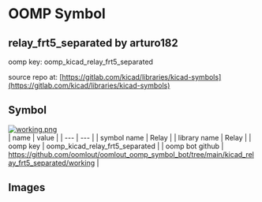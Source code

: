 # OOMP Symbol  
## relay_frt5_separated  by arturo182  
  
oomp key: oomp_kicad_relay_frt5_separated  
  
source repo at: [https://gitlab.com/kicad/libraries/kicad-symbols](https://gitlab.com/kicad/libraries/kicad-symbols)  
## Symbol  
  
[![working.png](working_600.png)](working.png)  
| name | value | 
| --- | --- | 
| symbol name | Relay | 
| library name | Relay | 
| oomp key | oomp_kicad_relay_frt5_separated | 
| oomp bot github | https://github.com/oomlout/oomlout_oomp_symbol_bot/tree/main/kicad_relay_frt5_separated/working | 
## Images  
